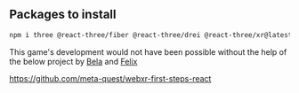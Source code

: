 ## Packages to install

```sh
npm i three @react-three/fiber @react-three/drei @react-three/xr@latest
```

This game's development would not have been possible without the help of the below project by [Bela](https://github.com/bbohlender) and [Felix](https://github.com/felixtrz)

https://github.com/meta-quest/webxr-first-steps-react
